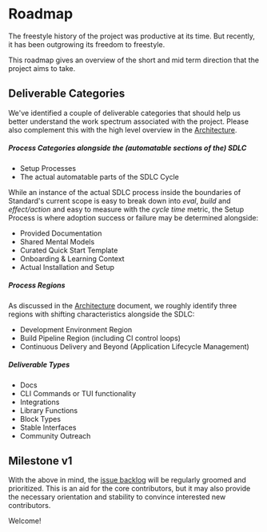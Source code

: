 # Roadmap

The freestyle history of the project was productive at its time.
But recently, it has been outgrowing its freedom to freestyle.

This roadmap gives an overview of the short and mid term direction that the project aims to take.

## Deliverable Categories

We've identified a couple of deliverable categories that should help us better understand the work spectrum associated with the project.
Please also complement this with the high level overview in the [Architecture](./ARCHITECTURE.md).

##### Process Categories alongside the (automatable sections of the) SDLC

- Setup Processes
- The actual automatable parts of the SDLC Cycle

While an instance of the actual SDLC process inside the boundaries of Standard's current scope is easy to break down into _eval_, _build_ and _effect/action_ and easy to measure with the _cycle time_ metric,
the Setup Process is where adoption success or failure may be determined alongside:

- Provided Documentation
- Shared Mental Models
- Curated Quick Start Template
- Onboarding & Learning Context
- Actual Installation and Setup

##### Process Regions

As discussed in the [Architecture](./ARCHITECTURE.md) document, we roughly identify three regions with shifting characteristics alongside the SDLC:

- Development Environment Region
- Build Pipeline Region (including CI control loops)
- Continuous Delivery and Beyond (Application Lifecycle Management)

##### Deliverable Types

- Docs
- CLI Commands or TUI functionality
- Integrations
- Library Functions
- Block Types
- Stable Interfaces
- Community Outreach

## Milestone v1

With the above in mind, the [issue backlog](https://github.com/divnix/std/issues) will be regularly groomed and prioritized.
This is an aid for the core contributors, but it may also provide the necessary orientation and stability to convince interested new contributors.

Welcome!
